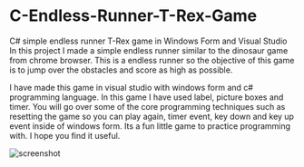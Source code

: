 # C-Endless-Runner-T-Rex-Game
C# simple endless runner T-Rex game in Windows Form and Visual  Studio
In this project I made a simple endless runner similar to the dinosaur game from chrome browser. This is a endless runner so the objective of this game is to jump over the obstacles and score as high as possible.

I have made this game in visual studio with windows form and c# programming language. In this game I have used label, picture boxes and timer. You will go over some of the core programming techniques such as resetting the game so you can play again, timer event, key down and key up event inside of windows form. Its a fun little game to practice programming with. I hope you find it useful.

![screenshot](https://imgur.com/a/wSQIx2p.svg)
